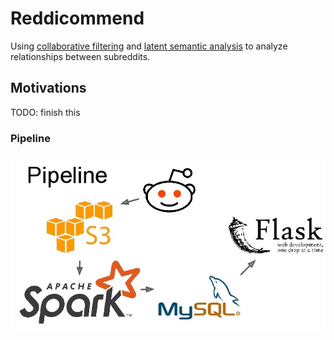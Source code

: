 # Reddicommend

Using [collaborative filtering](https://en.wikipedia.org/wiki/Collaborative_filtering) and [latent semantic analysis](https://en.wikipedia.org/wiki/Latent_semantic_analysis) to analyze relationships between subreddits.

## Motivations

TODO: finish this


### Pipeline
![alt text](https://raw.githubusercontent.com/hoidn/Reddicommend/master/doc/pipeline.jpg)

